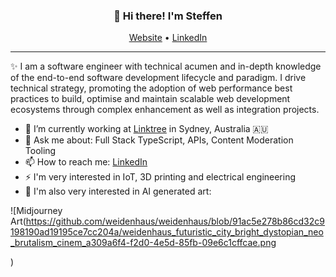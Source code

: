 <h3 align="center">👋 Hi there! I'm Steffen</h3>
<p align="center">
  <a href="https://weidenhaus.com">Website</a> •
  <a href="https://www.linkedin.com/in/weidenhaus/">LinkedIn</a>
</p>

---

✨ I am a software engineer with technical acumen and in-depth knowledge of the end-to-end software development lifecycle and paradigm. I drive technical strategy, promoting the adoption of web performance best practices to build, optimise and maintain scalable web development ecosystems through complex enhancement as well as integration projects.

- 🔭 I’m currently working at [Linktree](http://linktr.ee) in Sydney, Australia 🇦🇺
- 💬 Ask me about: Full Stack TypeScript, APIs, Content Moderation Tooling
- 📫 How to reach me: [LinkedIn](https://www.linkedin.com/in/weidenhaus)
- ⚡ I'm very interested in IoT, 3D printing and electrical engineering
- 🌄 I'm also very interested in AI generated art:

![Midjourney Art(https://github.com/weidenhaus/weidenhaus/blob/91ac5e278b86cd32c9198190ad19195ce7cc204a/weidenhaus_futuristic_city_bright_dystopian_neo_brutalism_cinem_a309a6f4-f2d0-4e5d-85fb-09e6c1cffcae.png

)

